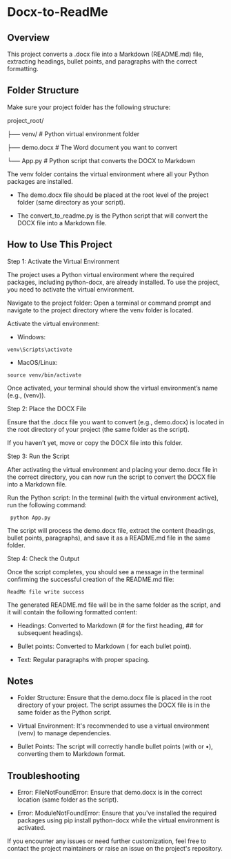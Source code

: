 # Docx-to-ReadMe
## Overview
This project converts a .docx file into a Markdown (README.md) file, extracting headings, bullet points, and paragraphs with the correct formatting.

## Folder Structure
Make sure your project folder has the following structure:

project_root/

├── venv/               # Python virtual environment folder

├── demo.docx           # The Word document you want to convert

└── App.py # Python script that converts the DOCX to Markdown

The venv folder contains the virtual environment where all your Python packages are installed.

*  The demo.docx file should be placed at the root level of the project folder (same directory as your script).

*  The convert_to_readme.py is the Python script that will convert the DOCX file into a Markdown file.



## How to Use This Project
Step 1: Activate the Virtual Environment

The project uses a Python virtual environment where the required packages, including python-docx, are already installed. To use the project, you need to activate the virtual environment.

Navigate to the project folder: Open a terminal or command prompt and navigate to the project directory where the venv folder is located.

Activate the virtual environment:

*  Windows:


  ` venv\Scripts\activate `

*  MacOS/Linux:

  ` source venv/bin/activate `


Once activated, your terminal should show the virtual environment’s name (e.g., (venv)).

Step 2: Place the DOCX File

Ensure that the .docx file you want to convert (e.g., demo.docx) is located in the root directory of your project (the same folder as the script).

If you haven’t yet, move or copy the DOCX file into this folder.

Step 3: Run the Script

After activating the virtual environment and placing your demo.docx file in the correct directory, you can now run the script to convert the DOCX file into a Markdown file.

Run the Python script: In the terminal (with the virtual environment active), run the following command:

  ` python App.py`

The script will process the demo.docx file, extract the content (headings, bullet points, paragraphs), and save it as a README.md file in the same folder.

Step 4: Check the Output

Once the script completes, you should see a message in the terminal confirming the successful creation of the README.md file:

` ReadMe file write success `

The generated README.md file will be in the same folder as the script, and it will contain the following formatted content:

*  Headings: Converted to Markdown (# for the first heading, ## for subsequent headings).

*  Bullet points: Converted to Markdown ( for each bullet point).

*  Text: Regular paragraphs with proper spacing.



## Notes
*  Folder Structure: Ensure that the demo.docx file is placed in the root directory of your project. The script assumes the DOCX file is in the same folder as the Python script.

*  Virtual Environment: It's recommended to use a virtual environment (venv) to manage dependencies.

*  Bullet Points: The script will correctly handle bullet points (with  or •), converting them to Markdown format.

## Troubleshooting
*  Error: FileNotFoundError: Ensure that demo.docx is in the correct location (same folder as the script).

*  Error: ModuleNotFoundError: Ensure that you've installed the required packages using pip install python-docx while the virtual environment is activated.

If you encounter any issues or need further customization, feel free to contact the project maintainers or raise an issue on the project's repository.



